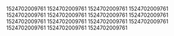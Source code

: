 1524702009761
1524702009761
1524702009761
1524702009761
1524702009761
1524702009761
1524702009761
1524702009761
1524702009761
1524702009761
1524702009761
1524702009761
1524702009761
1524702009761
1524702009761
